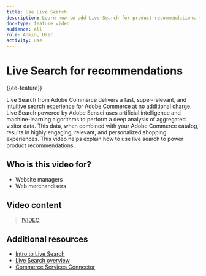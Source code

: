 ```yaml
---
title: Use Live Search
description: Learn how to add Live Search for product recommendations to your store and produce highly engaging, relevant, and personalized shopping experiences.
doc-type: feature video
audience: all
role: Admin, User
activity: use
---
```

# Live Search for recommendations

{{ee-feature}}

Live Search from Adobe Commerce delivers a fast, super-relevant, and intuitive search experience for Adobe Commerce at no additional charge. Live Search powered by Adobe Sensei uses artificial intelligence and machine-learning algorithms to perform a deep analysis of aggregated visitor data. This data, when combined with your Adobe Commerce catalog, results in highly engaging, relevant, and personalized shopping experiences. This video helps explain how to use live search to power product recommendations.

## Who is this video for?

- Website managers
- Web merchandisers

## Video content

>[!VIDEO](https://video.tv.adobe.com/v/3412586?quality=12&learn=on)


## Additional resources

- [Intro to Live Search](https://experienceleague.adobe.com/docs/commerce-learn/tutorials/marketing/live-search.html)
- [Live Search overview](https://experienceleague.adobe.com/docs/commerce-merchant-services/live-search/overview.html)
- [Commerce Services Connector](https://experienceleague.adobe.com/docs/commerce-merchant-services/user-guides/integration-services/saas.html)
